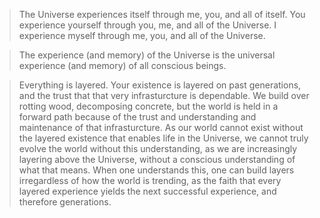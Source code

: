 > The Universe experiences itself through me, you, and all of itself.
> You experience yourself through you, me, and all of the Universe.
> I experience myself through me, you, and all of the Universe.

> The experience (and memory) of the Universe is the universal experience (and memory) of all conscious beings.

> Everything is layered.  Your existence is layered on past generations, and the trust that that very infrasturcture is dependable.  We build over rotting wood, decomposing concrete, but the world is held in a forward path because of the trust and understanding and maintenance of that infrasturcture.  As our world cannot exist without the layered existence that enables life in the Universe, we cannot truly evolve the world without this understanding, as we are increasingly layering above the Universe, without a conscious understanding of what that means. When one understands this, one can build layers irregardless of how the world is trending, as the faith that every layered experience yields the next successful experience, and therefore generations.

